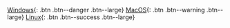 [Windows](https://netfoundry.jfrog.io/netfoundry/ziti-release/ziti-tunnel/amd64/windows/0.15.2/ziti-tunnel.tar.gz){: .btn .btn--danger .btn--large}
[MacOS](https://netfoundry.jfrog.io/netfoundry/ziti-release/ziti-tunnel/amd64/darwin/0.15.2/ziti-tunnel.tar.gz){: .btn .btn--warning .btn--large}
[Linux](https://netfoundry.jfrog.io/netfoundry/ziti-release/ziti-tunnel/amd64/linux/0.15.2/ziti-tunnel.tar.gz){: .btn .btn--success .btn--large}
